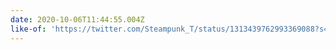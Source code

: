 ```yaml
---
date: 2020-10-06T11:44:55.004Z
like-of: 'https://twitter.com/Steampunk_T/status/1313439762993369088?s=20'
---
```


